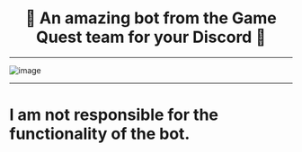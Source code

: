 <h1 align="center">
🎯 An amazing bot from the Game Quest team for your Discord 🎯
</h1>

---

![image](https://github.com/AndreMuhamed/Game_Quest/assets/128980327/3ca9c1f9-0da9-4315-877e-28f1a450169f)


---

# I am not responsible for the functionality of the bot.

